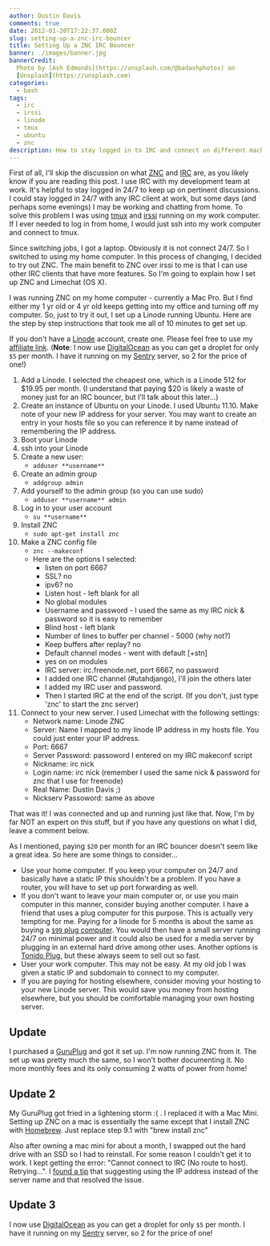 ```yaml
---
author: Dustin Davis
comments: true
date: 2012-01-20T17:22:37.000Z
slug: setting-up-a-znc-irc-bouncer
title: Setting Up a ZNC IRC Bouncer
banner: ./images/banner.jpg
bannerCredit:
  Photo by [Ash Edmonds](https://unsplash.com/@badashphotos) on
  [Unsplash](https://unsplash.com)
categories:
  - bash
tags:
  - irc
  - irssi
  - linode
  - tmux
  - ubuntu
  - znc
description: How to stay logged in to IRC and connect on different machines
---
```


First of all, I'll skip the discussion on what [ZNC](http://wiki.znc.in/ZNC) and
[IRC](http://en.wikipedia.org/wiki/Internet_Relay_Chat) are, as you likely know
if you are reading this post. I use IRC with my development team at work. It's
helpful to stay logged in 24/7 to keep up on pertinent discussions. I could stay
logged in 24/7 with any IRC client at work, but some days (and perhaps some
evenings) I may be working and chatting from home. To solve this problem I was
using [tmux](http://tmux.sourceforge.net/) and [irssi](http://irssi.org/)
running on my work computer. If I ever needed to log in from home, I would just
ssh into my work computer and connect to tmux.

Since switching jobs, I got a laptop. Obviously it is not connect 24/7. So I
switched to using my home computer. In this process of changing, I decided to
try out ZNC. The main benefit to ZNC over irssi to me is that I can use other
IRC clients that have more features. So I'm going to explain how I set up ZNC
and Limechat (OS X).

I was running ZNC on my home computer - currently a Mac Pro. But I find either
my 1 yr old or 4 yr old keeps getting into my office and turning off my
computer. So, just to try it out, I set up a Linode running Ubuntu. Here are the
step by step instructions that took me all of 10 minutes to get set up.

If you don't have a
[Linode](http://www.linode.com/?r=0e672eb6d53973f0ac51b6d8e95a067f55a676bb)
account, create one. Please feel free to use my
[affiliate link](http://www.linode.com/?r=0e672eb6d53973f0ac51b6d8e95a067f55a676bb).
(**Note**: I now use
[DigitalOcean](https://www.digitalocean.com/?refcode=f1688368903d) as you can
get a droplet for only `$5` per month. I have it running on my
[Sentry](/blog/setting-up-your-own-sentry-server) server, so 2 for the price of
one!)

1. Add a Linode. I selected the cheapest one, which is a Linode 512 for
   $19.95 per month. (I understand that paying $20 is likely a waste of money
   just for an IRC bouncer, but I'll talk about this later...)
2. Create an instance of Ubuntu on your Linode. I used Ubuntu 11.10. Make note
   of your new IP address for your server. You may want to create an entry in
   your hosts file so you can reference it by name instead of remembering the IP
   address.
3. Boot your Linode
4. ssh into your Linode
5. Create a new user:
   - `adduser **username**`
6. Create an admin group
   - `addgroup admin`
7. Add yourself to the admin group (so you can use sudo)
   - `adduser **username** admin`
8. Log in to your user account
   - `su **username**`
9. Install ZNC
   - `sudo apt-get install znc`
10. Make a ZNC config file
    - `znc --makeconf`
    - Here are the options I selected:
      - listen on port 6667
      - SSL? no
      - ipv6? no
      - Listen host - left blank for all
      - No global modules
      - Username and password - I used the same as my IRC nick & password so it
        is easy to remember
      - Blind host - left blank
      - Number of lines to buffer per channel - 5000 (why not?)
      - Keep buffers after replay? no
      - Default channel modes - went with default [+stn]
      - yes on on modules
      - IRC server: irc.freenode.net, port 6667, no password
      - I added one IRC channel (#utahdjango), I'll join the others later
      - I added my IRC user and password.
      - Then I started IRC at the end of the script. (If you don't, just type
        'znc' to start the znc server)
11. Connect to your new server. I used Limechat with the following settings:
    - Network name: Linode ZNC
    - Server: Name I mapped to my linode IP address in my hosts file. You could
      just enter your IP address.
    - Port: 6667
    - Server Password: passoword I entered on my IRC makeconf script
    - Nickname: irc nick
    - Login name: irc nick (remember I used the same nick & password for znc
      that I use for freenode)
    - Real Name: Dustin Davis ;)
    - Nickserv Passoword: same as above

That was it! I was connected and up and running just like that. Now, I'm by far
NOT an expert on this stuff, but if you have any questions on what I did, leave
a comment below.

As I mentioned, paying `$20` per month for an IRC bouncer doesn't seem like a
great idea. So here are some things to consider...

- Use your home computer. If you keep your computer on 24/7 and basically have a
  static IP this shouldn't be a problem. If you have a router, you will have to
  set up port forwarding as well.
- If you don't want to leave your main computer or, or use you main computer in
  this manner, consider buying another computer. I have a friend that uses a
  plug computer for this purpose. This is actually very tempting for me. Paying
  for a linode for 5 months is about the same as buying a
  [`$99` plug computer](http://www.globalscaletechnologies.com/p-22-sheevaplug-dev-kit-us.aspx).
  You would then have a small server running 24/7 on minimal power and it could
  also be used for a media server by plugging in an external hard drive among
  other uses. Another options is [Tonido Plug](http://www.tonidoplug.com/), but
  these always seem to sell out so fast.
- User your work computer. This may not be easy. At my old job I was given a
  static IP and subdomain to connect to my computer.
- If you are paying for hosting elsewhere, consider moving your hosting to your
  new Linode server. This would save you money from hosting elsewhere, but you
  should be comfortable managing your own hosting server.

## Update

I purchased a
[GuruPlug](http://www.globalscaletechnologies.com/t-guruplugdetails.aspx) and
got it set up. I'm now running ZNC from it. The set up was pretty much the same,
so I won't bother documenting it. No more monthly fees and its only consuming 2
watts of power from home!

## Update 2

My GuruPlug got fried in a lightening storm :( . I replaced it with a Mac Mini.
Setting up ZNC on a mac is essentially the same except that I install ZNC with
[Homebrew](http://mxcl.github.com/homebrew/). Just replace step 9.1 with "brew
install znc"

Also after owning a mac mini for about a month, I swapped out the hard drive
with an SSD so I had to reinstall. For some reason I couldn't get it to work. I
kept getting the error: "Cannot connect to IRC (No route to host). Retrying...".
I
[found a tip](http://wiki.amahi.org/index.php/ZNC#Can.27t_connect_to_server_.28No_route_to_host.29)
that suggesting using the IP address instead of the server name and that
resolved the issue.

## Update 3

I now use [DigitalOcean](https://www.digitalocean.com/?refcode=f1688368903d) as
you can get a droplet for only `$5` per month. I have it running on my
[Sentry](/blog/setting-up-your-own-sentry-server) server, so 2 for the price of
one!
